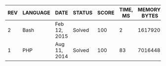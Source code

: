 | REV | LANGUAGE | DATE | STATUS | SCORE | TIME, MS | MEMORY, BYTES | IN RANKING | UNIQUE | RANKING POINTS |
|-----|----------|------|--------|-------|----------|---------------|------------|--------|----------------|
| 2 | Bash | Feb 12, 2015 | Solved | 100 | 2 | 1617920 | yes | yes | 32.466 |
| 1 | PHP | Aug 11, 2014 | Solved | 100 | 83 | 7016448 | yes | yes | 28.999 |

